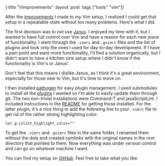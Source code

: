 {:title "Vimprovements"
:layout :post
:tags ["tools" "vim"]}

After the [improvements][1] I made to my Vim setup, I realized I could get that setup in a
repeatable state without too many problems. Here's what I did.

The first decision was to not use [Janus][2]. I enjoyed my time with it, but I wanted to have full
control over Vim and have a reason for each new piece of functionality. I went through the
`.vimrc` and `.gvimrc` files and the list of plugins and took only the ones I used for day-to-day
development. If I have a pain point and want more functionality, I'll find a solution organically,
but I didn't want to have a kitchen sink setup where I didn't know if the functionality is Vim's
or Janus'.

Don't feel that this means I dislike Janus, as I think it's a great environment, especially for
those new to Vim, but it's time to move on.

I then installed [pathogen][3] for easy plugin management. I used submodules to install all the
[plugins][4] I wanted so I'm able to easily update them through git. The two non-trivial
installations were Command-T and javaScriptLint. I included instructions in the [README][5] for
getting those installed. For the latter plugin, it's a nice thing to add the following line to
your `.vimrc` file to get rid of the rather strong highlighting color:

```
let g:jslint_highlight_color=""
```

To get the `.vimrc` and `.gvimrc` files in the same folder, I renamed them without the dots and
created symlinks with the original names in the root directory that pointed to them. Now
everything was under version control and can go on whatever machine I want.

You can find my setup on [GitHub][6]. Feel free to take what you like.

[1]: /posts/2011-12-22-can-we-have-too-many-tools.html.html
[2]: https://github.com/carlhuda/janus
[3]: https://github.com/tpope/vim-pathogen
[4]: https://github.com/dbolson/dotvim/tree/master/bundle
[5]: https://github.com/dbolson/dotvim/blob/master/README
[6]: https://github.com/dbolson/dotvim/
